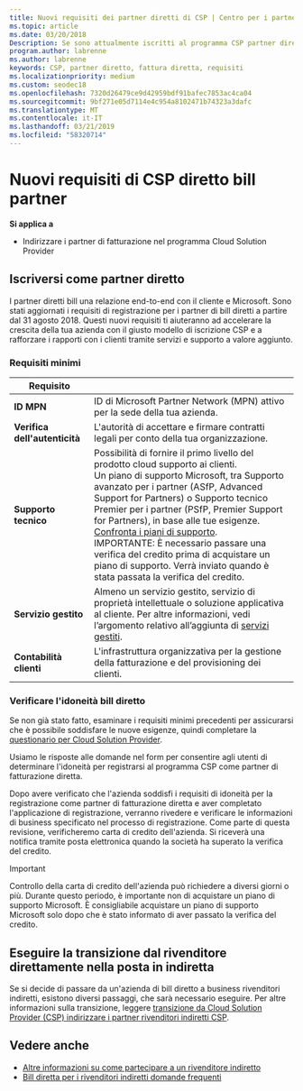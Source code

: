 ```yaml
---
title: Nuovi requisiti dei partner diretti di CSP | Centro per i partner
ms.topic: article
ms.date: 03/20/2018
Description: Se sono attualmente iscritti al programma CSP partner diretto, è necessario preparare soddisfare questi requisiti di servizi e supporto aggiornato.
program.author: labrenne
ms.author: labrenne
keywords: CSP, partner diretto, fattura diretta, requisiti
ms.localizationpriority: medium
ms.custom: seodec18
ms.openlocfilehash: 7320d26479ce9d42959bdf91bafec7853ac4ca04
ms.sourcegitcommit: 9bf271e05d7114e4c954a8102471b74323a3dafc
ms.translationtype: MT
ms.contentlocale: it-IT
ms.lasthandoff: 03/21/2019
ms.locfileid: "58320714"
---
```

# <a name="csp-direct-bill-partner-new-requirements"></a>Nuovi requisiti di CSP diretto bill partner

**Si applica a**

- Indirizzare i partner di fatturazione nel programma Cloud Solution Provider

## <a name="enroll-as-a-direct-partner"></a>Iscriversi come partner diretto

I partner diretti bill una relazione end-to-end con il cliente e Microsoft. Sono stati aggiornati i requisiti di registrazione per i partner di bill diretti a partire dal 31 agosto 2018. Questi nuovi requisiti ti aiuteranno ad accelerare la crescita della tua azienda con il giusto modello di iscrizione CSP e a rafforzare i rapporti con i clienti tramite servizi e supporto a valore aggiunto.

### <a name="minimum-requirements"></a>Requisiti minimi

|**Requisito**|                             |
|--------------------------------|--------------------------------------------------------------|
|**ID MPN**   |ID di Microsoft Partner Network (MPN) attivo per la sede della tua azienda.    |
|**Verifica dell'autenticità**   |L'autorità di accettare e firmare contratti legali per conto della tua organizzazione.|
|**Supporto tecnico**   |Possibilità di fornire il primo livello del prodotto cloud supporto ai clienti. <br>Un piano di supporto Microsoft, tra Supporto avanzato per i partner (ASfP, Advanced Support for Partners) o Supporto tecnico Premier per i partner (PSfP, Premier Support for Partners), in base alle tue esigenze. [Confronta i piani di supporto](https://partner.microsoft.com/en-US/support/partnersupport).<br> IMPORTANTE: È necessario passare una verifica del credito prima di acquistare un piano di supporto. Verrà inviato quando è stata passata la verifica del credito. |
|**Servizio gestito**   |Almeno un servizio gestito, servizio di proprietà intellettuale o soluzione applicativa al cliente. Per altre informazioni, vedi l’argomento relativo all’aggiunta di [servizi gestiti](https://partner.microsoft.com/en-US/business-opportunities/managed-services-provider).|
|**Contabilità clienti** |L'infrastruttura organizzativa per la gestione della fatturazione e del provisioning dei clienti.

### <a name="verify-direct-bill-eligibility"></a>Verificare l'idoneità bill diretto

Se non già stato fatto, esaminare i requisiti minimi precedenti per assicurarsi che è possibile soddisfare le nuove esigenze, quindi completare la [questionario per Cloud Solution Provider](https://partner.microsoft.com/cloud-solution-provider/assessment).

Usiamo le risposte alle domande nel form per consentire agli utenti di determinare l'idoneità per registrarsi al programma CSP come partner di fatturazione diretta.

Dopo avere verificato che l'azienda soddisfi i requisiti di idoneità per la registrazione come partner di fatturazione diretta e aver completato l'applicazione di registrazione, verranno rivedere e verificare le informazioni di business specificato nel processo di registrazione. Come parte di questa revisione, verificheremo carta di credito dell'azienda. Si riceverà una notifica tramite posta elettronica quando la società ha superato la verifica del credito.

>[!IMPORTANT]
>Controllo della carta di credito dell'azienda può richiedere a diversi giorni o più. Durante questo periodo, è importante non di acquistare un piano di supporto Microsoft. È consigliabile acquistare un piano di supporto Microsoft solo dopo che è stato informato di aver passato la verifica del credito.

## <a name="transition-from-direct-to-indirect-reseller"></a>Eseguire la transizione dal rivenditore direttamente nella posta in indiretta

Se si decide di passare da un'azienda di bill diretto a business rivenditori indiretti, esistono diversi passaggi, che sarà necessario eseguire. Per altre informazioni sulla transizione, leggere [transizione da Cloud Solution Provider (CSP) indirizzare i partner rivenditori indiretti CSP](transition-direct-to-indirect.md). 

## <a name="see-also"></a>Vedere anche

- [Altre informazioni su come partecipare a un rivenditore indiretto](https://assetsprod.microsoft.com/csp-directbill-to-indirect-transition.pdf)
- [Bill diretta per i rivenditori indiretti domande frequenti](https://assetsprod.microsoft.com/mpn/direct-bill-partner-faq.pdf)
